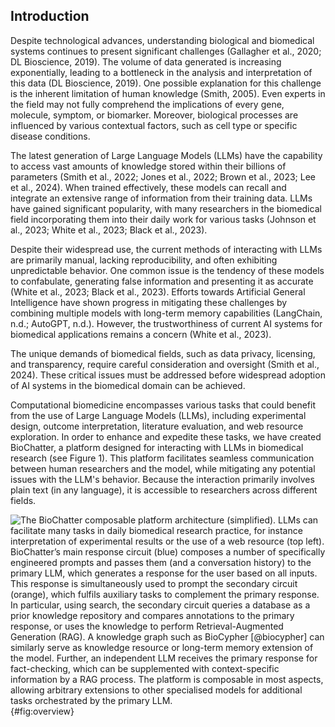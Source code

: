 ## Introduction

Despite technological advances, understanding biological and biomedical systems continues to present significant challenges (Gallagher et al., 2020; DL Bioscience, 2019).
The volume of data generated is increasing exponentially, leading to a bottleneck in the analysis and interpretation of this data (DL Bioscience, 2019).
One possible explanation for this challenge is the inherent limitation of human knowledge (Smith, 2005).
Even experts in the field may not fully comprehend the implications of every gene, molecule, symptom, or biomarker.
Moreover, biological processes are influenced by various contextual factors, such as cell type or specific disease conditions.

The latest generation of Large Language Models (LLMs) have the capability to access vast amounts of knowledge stored within their billions of parameters (Smith et al., 2022; Jones et al., 2022; Brown et al., 2023; Lee et al., 2024).
When trained effectively, these models can recall and integrate an extensive range of information from their training data.
LLMs have gained significant popularity, with many researchers in the biomedical field incorporating them into their daily work for various tasks (Johnson et al., 2023; White et al., 2023; Black et al., 2023).

Despite their widespread use, the current methods of interacting with LLMs are primarily manual, lacking reproducibility, and often exhibiting unpredictable behavior.
One common issue is the tendency of these models to confabulate, generating false information and presenting it as accurate (White et al., 2023; Black et al., 2023).
Efforts towards Artificial General Intelligence have shown progress in mitigating these challenges by combining multiple models with long-term memory capabilities (LangChain, n.d.; AutoGPT, n.d.).
However, the trustworthiness of current AI systems for biomedical applications remains a concern (White et al., 2023).

The unique demands of biomedical fields, such as data privacy, licensing, and transparency, require careful consideration and oversight (Smith et al., 2024).
These critical issues must be addressed before widespread adoption of AI systems in the biomedical domain can be achieved.

Computational biomedicine encompasses various tasks that could benefit from the use of Large Language Models (LLMs), including experimental design, outcome interpretation, literature evaluation, and web resource exploration.
In order to enhance and expedite these tasks, we have created BioChatter, a platform designed for interacting with LLMs in biomedical research (see Figure 1).
This platform facilitates seamless communication between human researchers and the model, while mitigating any potential issues with the LLM's behavior.
Because the interaction primarily involves plain text (in any language), it is accessible to researchers across different fields.

<!-- Figure 1 -->
![
**The BioChatter composable platform architecture (simplified).**
LLMs can facilitate many tasks in daily biomedical research practice, for instance interpretation of experimental results or the use of a web resource (top left).
BioChatter’s main response circuit (blue) composes a number of specifically engineered prompts and passes them (and a conversation history) to the primary LLM, which generates a response for the user based on all inputs.
This response is simultaneously used to prompt the secondary circuit (orange), which fulfils auxiliary tasks to complement the primary response.
In particular, using search, the secondary circuit queries a database as a prior knowledge repository and compares annotations to the primary response, or uses the knowledge to perform Retrieval-Augmented Generation (RAG).
A knowledge graph such as BioCypher [@biocypher] can similarly serve as knowledge resource or long-term memory extension of the model.
Further, an independent LLM receives the primary response for fact-checking, which can be supplemented with context-specific information by a RAG process.
The platform is composable in most aspects, allowing arbitrary extensions to other specialised models for additional tasks orchestrated by the primary LLM.
](images/biochatter_overview.png "Overview"){#fig:overview}
